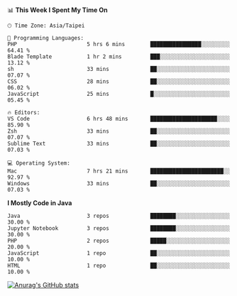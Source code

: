 <!--### Hi there 👋-->

<!--
**treevel/treevel** is a ✨ _special_ ✨ repository because its `README.md` (this file) appears on your GitHub profile.

Here are some ideas to get you started:

- 🔭 I’m currently working on ...
- 🌱 I’m currently learning ...
- 👯 I’m looking to collaborate on ...
- 🤔 I’m looking for help with ...
- 💬 Ask me about ...
- 📫 How to reach me: ...
- 😄 Pronouns: ...
- ⚡ Fun fact: ...
-->

<!--START_SECTION:waka-->
📊 **This Week I Spent My Time On** 

```text
🕑︎ Time Zone: Asia/Taipei

💬 Programming Languages: 
PHP                      5 hrs 6 mins        ████████████████░░░░░░░░░   64.41 % 
Blade Template           1 hr 2 mins         ███░░░░░░░░░░░░░░░░░░░░░░   13.12 % 
sh                       33 mins             ██░░░░░░░░░░░░░░░░░░░░░░░   07.07 % 
CSS                      28 mins             ██░░░░░░░░░░░░░░░░░░░░░░░   06.02 % 
JavaScript               25 mins             █░░░░░░░░░░░░░░░░░░░░░░░░   05.45 % 

🔥 Editors: 
VS Code                  6 hrs 48 mins       █████████████████████░░░░   85.90 % 
Zsh                      33 mins             ██░░░░░░░░░░░░░░░░░░░░░░░   07.07 % 
Sublime Text             33 mins             ██░░░░░░░░░░░░░░░░░░░░░░░   07.03 % 

💻 Operating System: 
Mac                      7 hrs 21 mins       ███████████████████████░░   92.97 % 
Windows                  33 mins             ██░░░░░░░░░░░░░░░░░░░░░░░   07.03 % 
```

**I Mostly Code in Java** 

```text
Java                     3 repos             ████████░░░░░░░░░░░░░░░░░   30.00 % 
Jupyter Notebook         3 repos             ████████░░░░░░░░░░░░░░░░░   30.00 % 
PHP                      2 repos             █████░░░░░░░░░░░░░░░░░░░░   20.00 % 
JavaScript               1 repo              ██░░░░░░░░░░░░░░░░░░░░░░░   10.00 % 
HTML                     1 repo              ██░░░░░░░░░░░░░░░░░░░░░░░   10.00 % 
```




<!--END_SECTION:waka-->

<!-- GitHub Stats Card-->
[![Anurag's GitHub stats](https://github-readme-stats.vercel.app/api?username=treevel&show_icons=true&theme=monokai&count_private=true)](https://github.com/anuraghazra/github-readme-stats)
